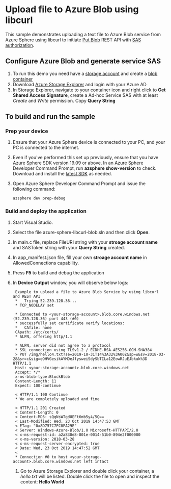 ﻿# Upload file to Azure Blob using libcurl

This sample demonstrates uploading a text file to Azure Blob service from Azure Sphere using libcurl to initiate [Put Blob](https://docs.microsoft.com/en-us/rest/api/storageservices/put-blob) REST API with [SAS authorization](https://docs.microsoft.com/en-us/rest/api/storageservices/delegate-access-with-shared-access-signature). 

## Configure Azure Blob and generate service SAS

1. To run this demo you need have a [storage account](https://docs.microsoft.com/en-us/azure/storage/common/storage-quickstart-create-account?tabs=azure-portal) and create a [blob container](https://docs.microsoft.com/en-us/azure/storage/blobs/storage-quickstart-blobs-portal)
2. Download [Azure Storage Explorer](https://azure.microsoft.com/en-us/features/storage-explorer/) and login with your Azure AD
3. In Storage Explorer, navigate to your container icon and right click to **Get Shared Access Signature**, create a Ad-hoc Service SAS with at least *Create* and *Write* permission. Copy **Query String**

## To build and run the sample

### Prep your device

1. Ensure that your Azure Sphere device is connected to your PC, and your PC is connected to the internet.
2. Even if you've performed this set up previously, ensure that you have Azure Sphere SDK version 19.09 or above. In an Azure Sphere Developer Command Prompt, run **azsphere show-version** to check. Download and install the [latest SDK](https://aka.ms/AzureSphereSDKDownload) as needed.
3. Open Azure Sphere Developer Command Prompt and issue the following command:

   ```
   azsphere dev prep-debug
   ```


### Build and deploy the application

1. Start Visual Studio.
2. Select the file azure-sphere-libcurl-blob.sln and then click **Open**. 
3. In main.c file, replace FileURI string with your **stroage account name** and SASToken string with your **Query String** created.
4. In app_manifest.json file, fill your own **stroage account name** in AllowedConnections capability. 
5. Press **F5** to build and debug the application
6. In **Device Output** window, you will observe below logs:
   
   ```
    Example to upload a file to Azure Blob Service by using libcurl and REST API
    *   Trying 52.239.128.36...
    * TCP_NODELAY set

    * Connected to <your-storage-account>.blob.core.windows.net (52.239.128.36) port 443 (#0)
    * successfully set certificate verify locations:
    *   CAfile: none
    CApath: /etc/certs/
    * ALPN, offering http/1.1

    * ALPN, server did not agree to a protocol
    * SSL connection using TLSv1.2 / ECDHE-RSA-AES256-GCM-SHA384
    > PUT /img/hello4.txt?se=2019-10-31T14%3A32%3A00Z&sp=w&sv=2018-03-28&sr=c&sig=eOHVGesikAYMDeJfysweiSdySbTILa12EowRJuEJbkuk%3D HTTP/1.1
    Host: <your-storage-account>.blob.core.windows.net
    Accept: */*
    x-ms-blob-type:BlockBlob
    Content-Length: 11
    Expect: 100-continue

    < HTTP/1.1 100 Continue
    * We are completely uploaded and fine

    < HTTP/1.1 201 Created
    < Content-Length: 0
    < Content-MD5: sQqNsWTgdUEFt6mb5y4/5Q==
    < Last-Modified: Wed, 23 Oct 2019 14:47:53 GMT
    < ETag: "0x8D757C7FC0FA29E"
    < Server: Windows-Azure-Blob/1.0 Microsoft-HTTPAPI/2.0
    < x-ms-request-id: a2a830e8-801e-0014-51b0-894e2f000000
    < x-ms-version: 2018-03-28
    < x-ms-request-server-encrypted: true
    < Date: Wed, 23 Oct 2019 14:47:52 GMT
    < 
    * Connection #0 to host <your-storage-account>.blob.core.windows.net left intact
   ```
   1. Go to Azure Storage Explorer and double click your container, a *hello.txt* will be listed. Double click the file to open and inspect the content: **Hello World**